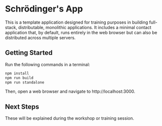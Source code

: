 
# Schrödinger's App

This is a template application designed for training purposes in building full-stack, distributable, monolithic applications. It includes a minimal contact application that, by default, runs entirely in the web browser but can also be distributed across multiple servers.

## Getting Started

Run the following commands in a terminal:

```bash
npm install
npm run build
npm run standalone
```

Then, open a web browser and navigate to http://localhost:3000.

## Next Steps

These will be explained during the workshop or training session.
